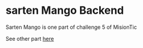 # sarten Mango Backend

Sarten Mango is one part of challenge 5 of MisionTic

See other part [here](https://github.com/ourainbows/sarten-mango-frontend)
